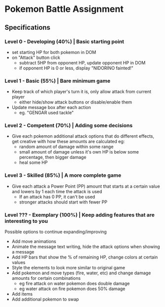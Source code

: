 # Pokemon Battle Assignment

## Specifications

### Level 0 - Developing (40%) | Basic starting point

- set starting HP for both pokemon in DOM
- on "Attack" button click
  - subtract 5HP from opponent HP, update opponent HP in DOM
  - if opponent HP is 0 or less, display "NIDORINO fainted!"

### Level 1 - Basic (55%) | Bare minimum game

- Keep track of which player's turn it is, only allow attack from current player
  - either hide/show attack buttons or disable/enable them
- Update message box after each action
  - eg. "GENGAR used tackle"

### Level 2 - Competent (70%) | Adding some decisions

- Give each pokemon additional attack options that do different effects, get creative with how these amounts are calculated eg:
  - random amount of damage within some range
  - small amount of damage unless it's own HP is below some percentage, then bigger damage
  - heal some HP

### Level 3 - Skilled (85%) | A more complete game

- Give each attack a Power Point (PP) amount that starts at a certain value and lowers by 1 each time the attack is used
  - If an attack has 0 PP, it can't be used
  - stronger attacks should start with fewer PP

### Level ??? - Exemplary (100%) | Keep adding features that are interesting to you

Possible options to continue expanding/improving

- Add move animations
- Animate the message text writing, hide the attack options when showing a message
- Add HP bars that show the % of remaining HP, change colors at certain values
- Style the elements to look more similar to original game
- Add pokemon and move types (fire, water, etc) and change damage amounts for certain combinations
  - eg fire attack on water pokemon does double damage
  - eg water attack on fire pokemon does 50% damage
- Add items
- Add additional pokemon to swap
